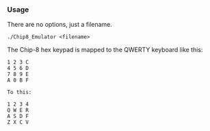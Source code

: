 ### Usage

There are no options, just a filename.

```
./Chip8_Emulator <filename>
```

The Chip-8 hex keypad is mapped to the QWERTY keyboard like this:

```
1 2 3 C
4 5 6 D
7 8 9 E
A 0 B F

To this:

1 2 3 4
Q W E R
A S D F
Z X C V
```
